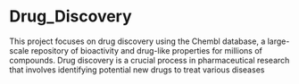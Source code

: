 # Drug_Discovery
This project focuses on drug discovery using the Chembl database, a large-scale repository of bioactivity and drug-like properties for millions of compounds. Drug discovery is a crucial process in pharmaceutical research that involves identifying potential new drugs to treat various diseases
